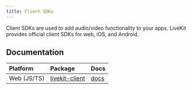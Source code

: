 ```yaml
---
title: Client SDKs
---
```


Client SDKs are used to add audio/video functionality to your apps. LiveKit provides official client SDKs for web, iOS, and Android.

## Documentation

| Platform    | Package                                                        | Docs                                          |
| :---------- | :------------------------------------------------------------- | :-------------------------------------------- |
| Web (JS/TS) | [livekit-client](https://www.npmjs.com/package/livekit-client) | [docs](https://docs.livekit.io/client-sdk-js) |
